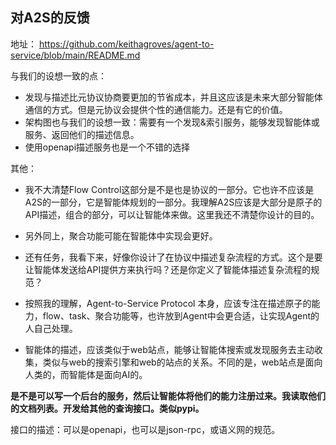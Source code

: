 



## 对A2S的反馈

地址：
https://github.com/keithagroves/agent-to-service/blob/main/README.md


与我们的设想一致的点：
- 发现与描述比元协议协商要更加的节省成本，并且这应该是未来大部分智能体通信的方式。但是元协议会提供个性的通信能力。还是有它的价值。
- 架构图也与我们的设想一致：需要有一个发现&索引服务，能够发现智能体或服务、返回他们的描述信息。
- 使用openapi描述服务也是一个不错的选择


其他：
- 我不大清楚Flow Control这部分是不是也是协议的一部分。它也许不应该是A2S的一部分，它是智能体规划的一部分。我理解A2S应该是大部分是原子的API描述，组合的部分，可以让智能体来做。这里我还不清楚你设计的目的。
- 另外同上，聚合功能可能在智能体中实现会更好。
- 还有任务，我看下来，好像你设计了在协议中描述复杂流程的方式。这个是要让智能体发送给API提供方来执行吗？还是你定义了智能体描述复杂流程的规范？
- 按照我的理解，Agent-to-Service Protocol 本身，应该专注在描述原子的能力，flow、task、聚合功能等，也许放到Agent中会更合适，让实现Agent的人自己处理。


- 智能体的描述，应该类似于web站点，能够让智能体搜索或发现服务去主动收集，类似与web的搜索引擎和web的站点的关系。不同的是，web站点是面向人类的，而智能体是面向AI的。



**是不是可以写一个后台的服务，然后让智能体将他们的能力注册过来。我读取他们的文档列表。开发给其他的查询接口。类似pypi。**    



接口的描述：可以是openapi，也可以是json-rpc，或语义网的规范。

